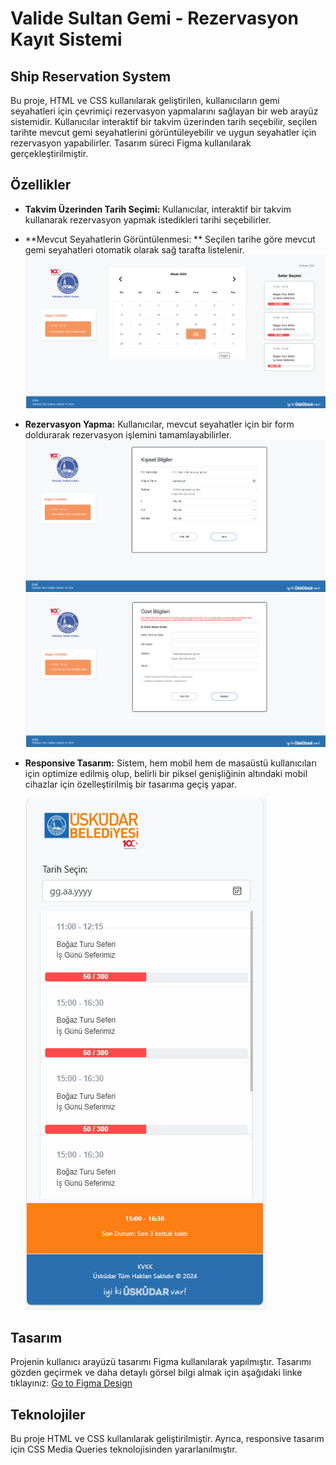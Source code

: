 # Valide Sultan Gemi - Rezervasyon Kayıt Sistemi
## Ship Reservation System

Bu proje, HTML ve CSS kullanılarak geliştirilen, kullanıcıların gemi seyahatleri için çevrimiçi rezervasyon yapmalarını sağlayan bir web arayüz sistemidir. Kullanıcılar interaktif bir takvim üzerinden tarih seçebilir, seçilen tarihte mevcut gemi seyahatlerini görüntüleyebilir ve uygun seyahatler için rezervasyon yapabilirler. Tasarım süreci Figma kullanılarak gerçekleştirilmiştir.

## Özellikler

- **Takvim Üzerinden Tarih Seçimi:** Kullanıcılar, interaktif bir takvim kullanarak rezervasyon yapmak istedikleri tarihi seçebilirler.
- **Mevcut Seyahatlerin Görüntülenmesi: ** Seçilen tarihe göre mevcut gemi seyahatleri otomatik olarak sağ tarafta listelenir.
  ![Images](https://github.com/beyzaokutucu/Gemi_Rezervasyon/blob/main/rezerve.png)

- **Rezervasyon Yapma:** Kullanıcılar, mevcut seyahatler için bir form doldurarak rezervasyon işlemini tamamlayabilirler.
  ![Images](https://github.com/beyzaokutucu/Gemi_Rezervasyon/blob/main/rezerve2.png)
  ![Images](https://github.com/beyzaokutucu/Gemi_Rezervasyon/blob/main/rezerve3.png)

- **Responsive Tasarım:** Sistem, hem mobil hem de masaüstü kullanıcıları için optimize edilmiş olup, belirli bir piksel genişliğinin altındaki mobil cihazlar için özelleştirilmiş bir tasarıma geçiş yapar.

  ![Images](https://github.com/beyzaokutucu/Gemi_Rezervasyon/blob/main/rezervemobil.png)

## Tasarım

Projenin kullanıcı arayüzü tasarımı Figma kullanılarak yapılmıştır. Tasarımı gözden geçirmek ve daha detaylı görsel bilgi almak için aşağıdaki linke tıklayınız:
[Go to Figma Design](https://www.figma.com/file/YOURLINKHERE)

## Teknolojiler

Bu proje HTML ve CSS kullanılarak geliştirilmiştir. Ayrıca, responsive tasarım için CSS Media Queries teknolojisinden yararlanılmıştır.
